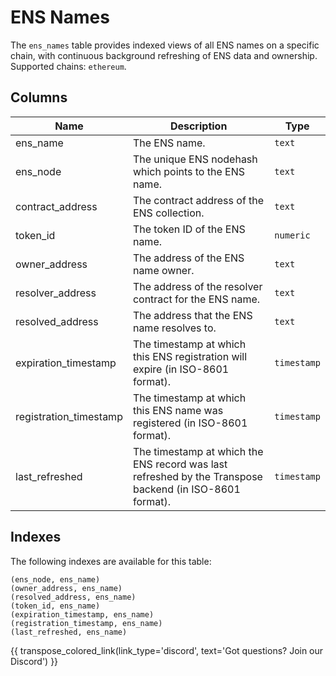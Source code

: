 # ENS Names

The `ens_names` table provides indexed views of all ENS names on a specific chain, with continuous background refreshing of ENS data and ownership. Supported chains: `ethereum`.

## Columns
| Name                | Description                                                                 | Type        |
| --------- | --------- | --------------------------------------------------------------------------- |
| ens_name | The ENS name. | `text` |
| ens_node | The unique ENS nodehash which points to the ENS name. | `text` |
| contract_address | The contract address of the ENS collection. | `text` |
| token_id | The token ID of the ENS name. | `numeric` |
| owner_address | The address of the ENS name owner. | `text` |
| resolver_address | The address of the resolver contract  for the ENS name. | `text` |
| resolved_address | The address that the ENS name resolves to. | `text` |
| expiration_timestamp | The timestamp at which this ENS registration will expire (in ISO-8601 format). | `timestamp` |
| registration_timestamp | The timestamp at which this ENS name was registered (in ISO-8601 format). | `timestamp` |
| last_refreshed | The timestamp at which the ENS record was last refreshed by the Transpose backend (in ISO-8601 format). | `timestamp` |

## Indexes
The following indexes are available for this table:

```
(ens_node, ens_name)
(owner_address, ens_name)
(resolved_address, ens_name)
(token_id, ens_name)
(expiration_timestamp, ens_name)
(registration_timestamp, ens_name)
(last_refreshed, ens_name)
```

{{ transpose_colored_link(link_type='discord', text='Got questions?  Join our Discord') }}
